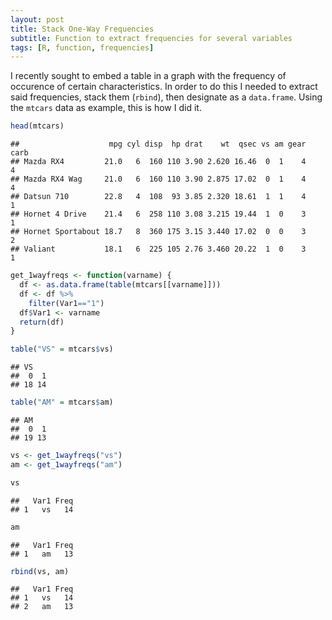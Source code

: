 ```yaml
---
layout: post
title: Stack One-Way Frequencies
subtitle: Function to extract frequencies for several variables
tags: [R, function, frequencies]
---
```


I recently sought to embed a table in a graph with the frequency of occurence of certain characteristics.  In order to do this I needed to extract said frequencies, stack them (`rbind`), then designate as a `data.frame`.  Using the `mtcars` data as example, this is how I did it.  

```R
head(mtcars)
```

```RMarkdown
##                    mpg cyl disp  hp drat    wt  qsec vs am gear carb
## Mazda RX4         21.0   6  160 110 3.90 2.620 16.46  0  1    4    4
## Mazda RX4 Wag     21.0   6  160 110 3.90 2.875 17.02  0  1    4    4
## Datsun 710        22.8   4  108  93 3.85 2.320 18.61  1  1    4    1
## Hornet 4 Drive    21.4   6  258 110 3.08 3.215 19.44  1  0    3    1
## Hornet Sportabout 18.7   8  360 175 3.15 3.440 17.02  0  0    3    2
## Valiant           18.1   6  225 105 2.76 3.460 20.22  1  0    3    1
```

```R
get_1wayfreqs <- function(varname) {
  df <- as.data.frame(table(mtcars[[varname]]))
  df <- df %>% 
    filter(Var1=="1")
  df$Var1 <- varname
  return(df)
}
```

```R
table("VS" = mtcars$vs)
```

```RMarkdown
## VS
##  0  1 
## 18 14
```

```R
table("AM" = mtcars$am)
```

```RMarkdown
## AM
##  0  1 
## 19 13
```

```R
vs <- get_1wayfreqs("vs")
am <- get_1wayfreqs("am")
```

```R
vs
```

```RMarkdown
##   Var1 Freq
## 1   vs   14
```

```R
am
```

```RMarkdown
##   Var1 Freq
## 1   am   13
```

```R
rbind(vs, am)
```

```RMarkdown
##   Var1 Freq
## 1   vs   14
## 2   am   13
```
